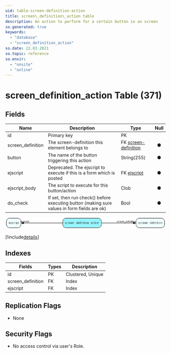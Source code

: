 ```yaml
---
uid: table-screen-definition-action
title: screen\_definition\_action table
description: An action to perform for a certain button in an screen
so.generated: true
keywords:
  - "database"
  - "screen_definition_action"
so.date: 22.03.2021
so.topic: reference
so.envir:
  - "onsite"
  - "online"
---
```


# screen\_definition\_action Table (371)

## Fields

| Name | Description | Type | Null |
|------|-------------|------|:----:|
|id|Primary key|PK| |
|screen\_definition|The screen-definition this element belongs to|FK [screen-definition](screen-definition.md)|&#x25CF;|
|button|The name of the button triggering this action|String(255)|&#x25CF;|
|ejscript|Deprecated. The ejscript to execute if this is a form which is posted|FK [ejscript](ejscript.md)|&#x25CF;|
|ejscript\_body|The script to execute for this button/action|Clob|&#x25CF;|
|do\_check|If set, then run check() before executing button (making sure values in form fields are ok)|Bool|&#x25CF;|


![screen_definition_action table relationship diagram](./media/screen_definition_action.png)

[!include[details](./includes/screen-definition-action.md)]

## Indexes

| Fields | Types | Description |
|--------|-------|-------------|
|id |PK |Clustered, Unique |
|screen\_definition |FK |Index |
|ejscript |FK |Index |

## Replication Flags

* None

## Security Flags

* No access control via user's Role.

